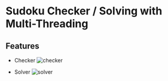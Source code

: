 # Sudoku Checker / Solving with Multi-Threading

## Features

- Checker
![checker](https://user-images.githubusercontent.com/36306971/218848025-52a911ac-4cc4-40d9-81cf-49ec60eefc30.gif)

- Solver
![solver](https://user-images.githubusercontent.com/36306971/218848309-819c3e9f-5f88-409a-9d37-a6eab3c7568b.gif)

